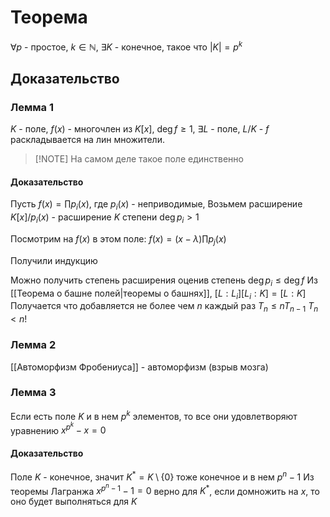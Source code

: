 # Теорема
$\forall p$ - простое, $k \in \mathbb{N}$, $\exists K$ - конечное, такое что $|K| = p^k$

## Доказательство
### Лемма 1
$K$ - поле, $f(x)$ - многочлен из $K[x]$, $\deg f \geq 1$, $\exists L$ - поле, $L/K$ - $f$ раскладывается на лин множители.

> [!NOTE] На самом деле такое поле единственно
#### Доказательство
Пусть $f(x) = \prod p_i(x)$, где $p_i(x)$ - неприводимые,
Возьмем расширение $K[x] / p_i(x)$ - расширение $K$ степени $\deg p_i > 1$

Посмотрим на $f(x)$ в этом поле:
$f(x) = (x - \lambda) \prod p_j(x)$

Получили индукцию

Можно получить степень расширения оценив степень $\deg p_i \leq \deg f$
Из [[Теорема о башне полей|теоремы о башнях]], $[L:L_i][L_i:K] = [L: K]$
Получается что добавляется не более чем $n$ каждый раз $T_n \leq nT_{n-1}$
$T_n < n!$
### Лемма 2
[[Автоморфизм Фробениуса]] - автоморфизм (взрыв мозга)
### Лемма 3
Если есть поле $K$ и в нем $p^k$ элементов, то все они удовлетворяют уравнению $x^{p^k} - x = 0$ 
#### Доказательство
Поле $K$ - конечное, значит $K^* = K \setminus \{0\}$ тоже конечное и в нем $p^n - 1$
Из теоремы Лагранжа $x^{p^n - 1} - 1 =0$ верно для $K^*$, если домножить на $x$, то оно будет выполняться для $K$